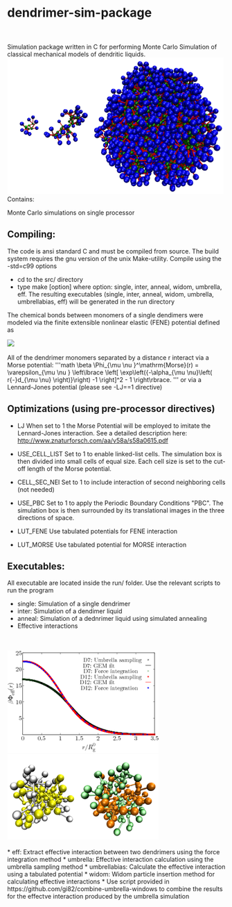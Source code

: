 # dendrimer-sim-package
<br/>
<br/>
Simulation package written in C for performing Monte Carlo Simulation of classical mechanical models of dendritic liquids.
<img src="img/G2_G4_G10.png" title="Simulation snapshots of the amphiphilic dendrimer model simulated using this package"  width="500">
<br/>
Contains: 

Monte Carlo simulations on single processor 

Compiling:
----------

The code is ansi standard C and must be compiled from source. 
The build system requires the gnu version of the unix Make-utility.
Compile using the -std=c99 options

- cd to the src/ directory
- type make [option] where option: single, inter, anneal, widom, umbrella, eff. The resulting executables (single, inter, anneal, widom, umbrella, umbrellabias, eff) will be generated in the run directory 

The chemical bonds between monomers of a single dendimers were modeled via the finite extensible nonlinear elastic (FENE) potential defined as

<img src="https://latex.codecogs.com/gif.latex?\beta&space;\Phi_{\mu&space;\nu&space;}^\text{FENE}(r)&space;=&space;-K_{\mu&space;\nu&space;}R_{\mu\nu&space;}^2\ln\!&space;\left(1-\left(&space;\frac{r-l&space;_{\mu\nu}^0}{R_{\mu&space;\nu}}\right)^2\right)" />

 <!--- $\beta \Phi_{\mu \nu }^\text{FENE}(r) = 
-K_{\mu \nu }R_{\mu\nu }^2\ln\!
\left(1-\left( \frac{r-l _{\mu\nu}^0}{R_{\mu \nu}}\right)^2\right)'$--->



All of the dendrimer monomers separated by a distance r interact via a Morse potential:
'''math
\beta \Phi_{\mu \nu }^\mathrm{Morse}(r) = \varepsilon_{\mu \nu } 
\left\lbrace 
\left[ \exp\left({-\alpha_{\mu \nu}\left(  r{-}d_{\mu \nu} \right)}\right) -1 \right]^2  - 1 
\right\rbrace.
'''
or via a Lennard-Jones potential (please see -LJ==1 directive)

Optimizations (using pre-processor directives)
-----------------------------------------------

- LJ  When set to 1 the Morse Potential will be employed to imitate the Lennard-Jones interaction. See a detailed description here: http://www.znaturforsch.com/aa/v58a/s58a0615.pdf

- USE_CELL_LIST  Set to 1 to enable linked-list cells. The simulation box is then divided into small cells of equal size. Each cell size is set to the cut-off length of the Morse potential.

- CELL_SEC_NEI  Set to 1 to include interaction of second neighboring cells (not needed)

- USE_PBC Set to 1 to apply the Periodic Boundary Conditions "PBC". The simulation box is then surrounded by its translational images in the three directions of space.

- LUT_FENE Use tabulated potentials for FENE interaction 
- LUT_MORSE Use tabulated potential for MORSE interaction 


Executables:
---------------

All executable are located inside the run/ folder.
Use the relevant scripts to run the program

- single: Simulation of a single dendrimer
- inter: Simulation of a dendimer liquid
- anneal: Simulation of a dednrimer liquid using simulated annealing
- Effective interactions
<br/>
<br/>
<img src="img/pairpotG4D7D12-eps-converted-to.png" title="Comparison of effective interactions" width="350">
<img src="img/snap_D7_D12_two_inter.png" title="Snapshot of two interactivg dendrimers and for two different type of interactions" width="350">
<br/>
<br/>
 * eff: Extract effective interaction between two dendrimers using the force integration method
 * umbrella: Effective interaction calculation using the umbrella sampling method
 * umbrellabias: Calculate the effective interaction using a tabulated potential
 * widom: Widom particle insertion method for calculating effective interactions
 * Use script provided in https://github.com/gi82/combine-umbrella-windows to combine the results for the effectve interaction produced by the umbrella simulation





